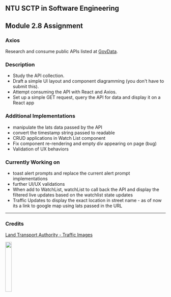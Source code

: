 ## NTU SCTP in Software Engineering

## Module 2.8 Assignment

### Axios

Research and consume public APIs listed at [GovData](https://data.gov.sg/).

### Description

- Study the API collection.
- Draft a simple UI layout and component diagramming (you don't have to submit this).
- Attempt consuming the API with React and Axios.
- Set up a simple GET request, query the API for data and display it on a React app

### Additional Implementations

- manipulate the lats data passed by the API
- convert the timestamp string passed to readable
- CRUD applications in Watch List component
- Fix component re-rendering and empty div appearing on page (bug)
- Validation of UX behaviors

### Currently Working on

- toast alert prompts and replace the current alert prompt implementations
- further UI/UX validations
- When add to WatchList, watchList to call back the API and display the filtered live updates based on the watchlist state updates
- Traffic Updates to display the exact location in street name - as of now its a link to google map using lats passed in the URL

---

### Credits

[Land Transport Authority - Traffic Images]("https://beta.data.gov.sg/datasets/354/view")

<img src="https://d33wubrfki0l68.cloudfront.net/17db5b93c652e8401162c9c49bd337dad3433f74/6780e/images/ogp-logo-spacing.png"  width="20%" height="20%">
<!-- 
<img src="https://www.developer.tech.gov.sg/assets/img/Datagovsg-NewHeaderBanner.png" height="10%"> -->
